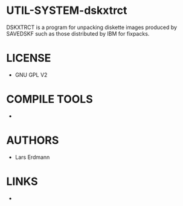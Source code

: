 UTIL-SYSTEM-dskxtrct
====================

DSKXTRCT is a program for unpacking diskette images produced by SAVEDSKF such as those distributed by IBM for fixpacks.

LICENSE
===============
* GNU GPL V2

COMPILE TOOLS
===============
* 
 
AUTHORS
===============
* Lars Erdmann

LINKS
===============
* 
